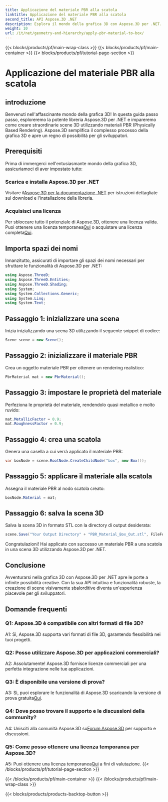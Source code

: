 ```yaml
---
title: Applicazione del materiale PBR alla scatola
linktitle: Applicazione del materiale PBR alla scatola
second_title: API Aspose.3D .NET
description: Esplora il mondo della grafica 3D con Aspose.3D per .NET. Crea scene coinvolgenti senza sforzo utilizzando materiali di rendering basati sulla fisica.
weight: 10
url: /it/net/geometry-and-hierarchy/apply-pbr-material-to-box/
---
```


{{< blocks/products/pf/main-wrap-class >}}
{{< blocks/products/pf/main-container >}}
{{< blocks/products/pf/tutorial-page-section >}}

# Applicazione del materiale PBR alla scatola

## introduzione

Benvenuti nell'affascinante mondo della grafica 3D! In questa guida passo passo, esploreremo la potente libreria Aspose.3D per .NET e impareremo come creare straordinarie scene 3D utilizzando materiali PBR (Physically Based Rendering). Aspose.3D semplifica il complesso processo della grafica 3D e apre un regno di possibilità per gli sviluppatori.

## Prerequisiti

Prima di immergerci nell'entusiasmante mondo della grafica 3D, assicuriamoci di aver impostato tutto:

### Scarica e installa Aspose.3D per .NET

 Visitare il[Aspose.3D per la documentazione .NET](https://reference.aspose.com/3d/net/) per istruzioni dettagliate sul download e l'installazione della libreria.

### Acquisisci una licenza

Per sbloccare tutto il potenziale di Aspose.3D, ottenere una licenza valida. Puoi ottenere una licenza temporanea[Qui](https://purchase.aspose.com/temporary-license/) o acquistare una licenza completa[Qui](https://purchase.aspose.com/buy).

## Importa spazi dei nomi

Innanzitutto, assicurati di importare gli spazi dei nomi necessari per sfruttare le funzionalità di Aspose.3D per .NET:

```csharp
using Aspose.ThreeD;
using Aspose.ThreeD.Entities;
using Aspose.ThreeD.Shading;
using System;
using System.Collections.Generic;
using System.Linq;
using System.Text;
```

## Passaggio 1: inizializzare una scena

Inizia inizializzando una scena 3D utilizzando il seguente snippet di codice:

```csharp
Scene scene = new Scene();
```

## Passaggio 2: inizializzare il materiale PBR

Crea un oggetto materiale PBR per ottenere un rendering realistico:

```csharp
PbrMaterial mat = new PbrMaterial();
```

## Passaggio 3: impostare le proprietà del materiale

Perfeziona le proprietà del materiale, rendendolo quasi metallico e molto ruvido:

```csharp
mat.MetallicFactor = 0.9;
mat.RoughnessFactor = 0.9;
```

## Passaggio 4: crea una scatola

Genera una casella a cui verrà applicato il materiale PBR:

```csharp
var boxNode = scene.RootNode.CreateChildNode("box", new Box());
```

## Passaggio 5: applicare il materiale alla scatola

Assegna il materiale PBR al nodo scatola creato:

```csharp
boxNode.Material = mat;
```

## Passaggio 6: salva la scena 3D

Salva la scena 3D in formato STL con la directory di output desiderata:

```csharp
scene.Save("Your Output Directory" + "PBR_Material_Box_Out.stl", FileFormat.STLASCII);
```

Congratulazioni! Hai applicato con successo un materiale PBR a una scatola in una scena 3D utilizzando Aspose.3D per .NET.

## Conclusione

Avventurarsi nella grafica 3D con Aspose.3D per .NET apre le porte a infinite possibilità creative. Con la sua API intuitiva e funzionalità robuste, la creazione di scene visivamente sbalorditive diventa un'esperienza piacevole per gli sviluppatori.

## Domande frequenti

### Q1: Aspose.3D è compatibile con altri formati di file 3D?

A1: Sì, Aspose.3D supporta vari formati di file 3D, garantendo flessibilità nei tuoi progetti.

### Q2: Posso utilizzare Aspose.3D per applicazioni commerciali?

A2: Assolutamente! Aspose.3D fornisce licenze commerciali per una perfetta integrazione nelle tue applicazioni.

### Q3: È disponibile una versione di prova?

 A3: Sì, puoi esplorare le funzionalità di Aspose.3D scaricando la versione di prova gratuita[Qui](https://releases.aspose.com/).

### Q4: Dove posso trovare il supporto e le discussioni della community?

 A4: Unisciti alla comunità Aspose.3D su[Forum Aspose.3D](https://forum.aspose.com/c/3d/18) per supporto e discussioni.

### Q5: Come posso ottenere una licenza temporanea per Aspose.3D?

 A5: Puoi ottenere una licenza temporanea[Qui](https://purchase.aspose.com/temporary-license/) a fini di valutazione.
{{< /blocks/products/pf/tutorial-page-section >}}

{{< /blocks/products/pf/main-container >}}
{{< /blocks/products/pf/main-wrap-class >}}

{{< blocks/products/products-backtop-button >}}

